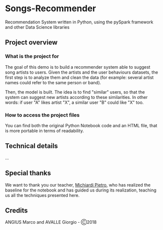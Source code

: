 <div style="background-image: url(cover_tr.jpg); background-size: cover">
  <h1>Songs-Recommender</h1>
  Recommendation System written in Python, using the pySpark framework and other Data Science libraries

  <h2>Project overview</h2>
  <h3>What is the project for</h3>
  <p>The goal of this demo is to build a recommender system able to suggest song artists to users. Given the artists and the user behaviours datasets, the first step is to analyze them and clean the data (for example: several artist names could refer to the same person or band).</p>

  <p>Then, the model is built. The idea is to find "similar" users, so that the system can suggest new artists according to these similarities. In other words: if user "A" likes artist "X", a similar user "B" could like "X" too.</p>

  <h3>How to access the project files</h3>
  You can find both the original Python Notebook code and an HTML file, that is more portable in terms of readability.

  <h2>Technical details</h2>
  ...

  <h2>Special thanks</h2>
  We want to thank you our teacher, <a href="https://github.com/michiard">Michiardi Pietro</a>, who has realized the baseline for the notebook and has guided us during its realization, teaching us all the techniques presented here.

  <h2>Credits</h2>
  ANGIUS Marco and AVALLE Giorgio - Ⓒ2018
</div>
